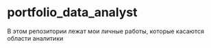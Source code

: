 # portfolio_data_analyst
В этом репозитории лежат мои личные работы, которые касаются области аналитики
